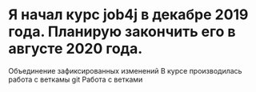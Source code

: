 ﻿# Я начал курс job4j  в декабре 2019 года. Планирую закончить его в августе 2020 года.
Объединение зафиксированных изменений
В курсе производилась работа с веткамы git
Работа с ветками